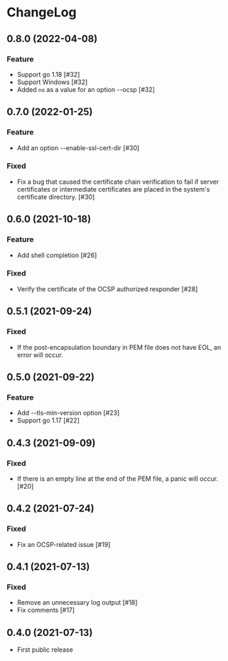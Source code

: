 # ChangeLog

## 0.8.0 (2022-04-08)

### Feature

- Support go 1.18 [#32]
- Support Windows [#32]
- Added `no` as a value for an option --ocsp [#32]

## 0.7.0 (2022-01-25)

### Feature

- Add an option --enable-ssl-cert-dir [#30]

### Fixed

- Fix a bug that caused the certificate chain verification to fail if server certificates or intermediate certificates are placed in the system's certificate directory. [#30]

## 0.6.0 (2021-10-18)

### Feature

- Add shell completion [#26]

### Fixed

- Verify the certificate of the OCSP authorized responder [#28]

## 0.5.1 (2021-09-24)

### Fixed

- If the post-encapsulation boundary in PEM file does not have EOL, an error will occur.

## 0.5.0 (2021-09-22)

### Feature

- Add --tls-min-version option [#23]
- Support go 1.17 [#22]

## 0.4.3 (2021-09-09)

### Fixed

- If there is an empty line at the end of the PEM file, a panic will occur. [#20]

## 0.4.2 (2021-07-24)

### Fixed

- Fix an OCSP-related issue [#19]

## 0.4.1 (2021-07-13)

### Fixed

- Remove an unnecessary log output [#18]
- Fix comments [#17]

## 0.4.0 (2021-07-13)

- First public release
